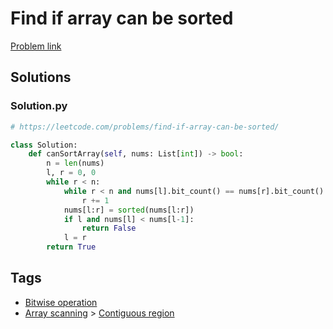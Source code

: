 # Find if array can be sorted

[Problem link](https://leetcode.com/problems/find-if-array-can-be-sorted/)

## Solutions


### Solution.py
```py
# https://leetcode.com/problems/find-if-array-can-be-sorted/

class Solution:
    def canSortArray(self, nums: List[int]) -> bool:
        n = len(nums)
        l, r = 0, 0
        while r < n:
            while r < n and nums[l].bit_count() == nums[r].bit_count():
                r += 1
            nums[l:r] = sorted(nums[l:r])
            if l and nums[l] < nums[l-1]:
                return False
            l = r
        return True
```
## Tags

* [Bitwise operation](/Collections/bitwise-operation.md#bitwise-operation)
* [Array scanning](/Collections/array-scanning.md#array-scanning) > [Contiguous region](/Collections/array-scanning.md#contiguous-region)
